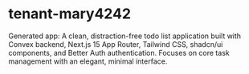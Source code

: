 # tenant-mary4242
Generated app: A clean, distraction-free todo list application built with Convex backend, Next.js 15 App Router, Tailwind CSS, shadcn/ui components, and Better Auth authentication. Focuses on core task management with an elegant, minimal interface.
